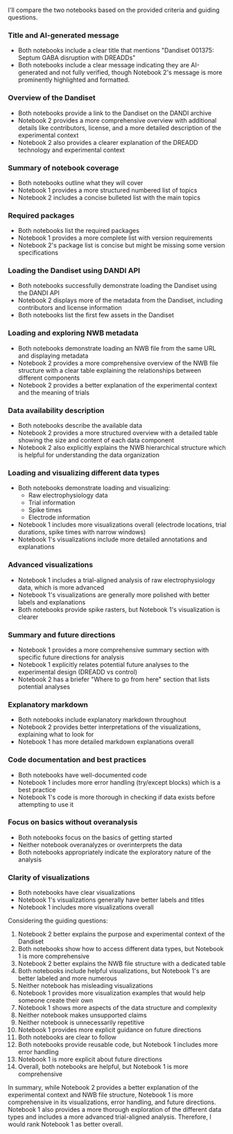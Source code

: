 I'll compare the two notebooks based on the provided criteria and guiding questions.

### Title and AI-generated message
- Both notebooks include a clear title that mentions "Dandiset 001375: Septum GABA disruption with DREADDs"
- Both notebooks include a clear message indicating they are AI-generated and not fully verified, though Notebook 2's message is more prominently highlighted and formatted.

### Overview of the Dandiset
- Both notebooks provide a link to the Dandiset on the DANDI archive
- Notebook 2 provides a more comprehensive overview with additional details like contributors, license, and a more detailed description of the experimental context
- Notebook 2 also provides a clearer explanation of the DREADD technology and experimental context

### Summary of notebook coverage
- Both notebooks outline what they will cover
- Notebook 1 provides a more structured numbered list of topics
- Notebook 2 includes a concise bulleted list with the main topics

### Required packages
- Both notebooks list the required packages
- Notebook 1 provides a more complete list with version requirements
- Notebook 2's package list is concise but might be missing some version specifications

### Loading the Dandiset using DANDI API
- Both notebooks successfully demonstrate loading the Dandiset using the DANDI API
- Notebook 2 displays more of the metadata from the Dandiset, including contributors and license information
- Both notebooks list the first few assets in the Dandiset

### Loading and exploring NWB metadata
- Both notebooks demonstrate loading an NWB file from the same URL and displaying metadata
- Notebook 2 provides a more comprehensive overview of the NWB file structure with a clear table explaining the relationships between different components
- Notebook 2 provides a better explanation of the experimental context and the meaning of trials

### Data availability description
- Both notebooks describe the available data
- Notebook 2 provides a more structured overview with a detailed table showing the size and content of each data component
- Notebook 2 also explicitly explains the NWB hierarchical structure which is helpful for understanding the data organization

### Loading and visualizing different data types
- Both notebooks demonstrate loading and visualizing:
  - Raw electrophysiology data
  - Trial information
  - Spike times
  - Electrode information
- Notebook 1 includes more visualizations overall (electrode locations, trial durations, spike times with narrow windows)
- Notebook 1's visualizations include more detailed annotations and explanations

### Advanced visualizations
- Notebook 1 includes a trial-aligned analysis of raw electrophysiology data, which is more advanced
- Notebook 1's visualizations are generally more polished with better labels and explanations
- Both notebooks provide spike rasters, but Notebook 1's visualization is clearer

### Summary and future directions
- Notebook 1 provides a more comprehensive summary section with specific future directions for analysis
- Notebook 1 explicitly relates potential future analyses to the experimental design (DREADD vs control)
- Notebook 2 has a briefer "Where to go from here" section that lists potential analyses

### Explanatory markdown
- Both notebooks include explanatory markdown throughout
- Notebook 2 provides better interpretations of the visualizations, explaining what to look for
- Notebook 1 has more detailed markdown explanations overall

### Code documentation and best practices
- Both notebooks have well-documented code
- Notebook 1 includes more error handling (try/except blocks) which is a best practice
- Notebook 1's code is more thorough in checking if data exists before attempting to use it

### Focus on basics without overanalysis
- Both notebooks focus on the basics of getting started
- Neither notebook overanalyzes or overinterprets the data
- Both notebooks appropriately indicate the exploratory nature of the analysis

### Clarity of visualizations
- Both notebooks have clear visualizations
- Notebook 1's visualizations generally have better labels and titles
- Notebook 1 includes more visualizations overall

Considering the guiding questions:
1. Notebook 2 better explains the purpose and experimental context of the Dandiset
2. Both notebooks show how to access different data types, but Notebook 1 is more comprehensive
3. Notebook 2 better explains the NWB file structure with a dedicated table
4. Both notebooks include helpful visualizations, but Notebook 1's are better labeled and more numerous
5. Neither notebook has misleading visualizations
6. Notebook 1 provides more visualization examples that would help someone create their own
7. Notebook 1 shows more aspects of the data structure and complexity
8. Neither notebook makes unsupported claims
9. Neither notebook is unnecessarily repetitive
10. Notebook 1 provides more explicit guidance on future directions
11. Both notebooks are clear to follow
12. Both notebooks provide reusable code, but Notebook 1 includes more error handling
13. Notebook 1 is more explicit about future directions
14. Overall, both notebooks are helpful, but Notebook 1 is more comprehensive

In summary, while Notebook 2 provides a better explanation of the experimental context and NWB file structure, Notebook 1 is more comprehensive in its visualizations, error handling, and future directions. Notebook 1 also provides a more thorough exploration of the different data types and includes a more advanced trial-aligned analysis. Therefore, I would rank Notebook 1 as better overall.